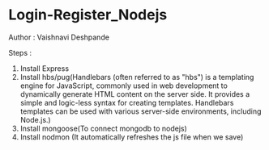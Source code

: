 # Login-Register_Nodejs

Author : Vaishnavi Deshpande

Steps : 
1. Install Express
2. Install hbs/pug(Handlebars (often referred to as "hbs") is a templating engine for JavaScript, commonly used in web development to dynamically generate HTML content on the server side. It provides a simple and logic-less syntax for creating templates. Handlebars templates can be used with various server-side environments, including Node.js.)
3. Install mongoose(To connect mongodb to nodejs)
4. Install nodmon (It automatically refreshes the js file when we save)